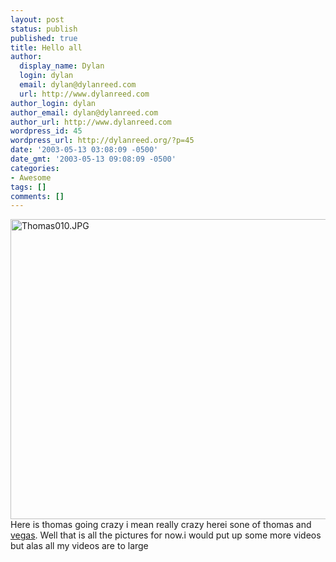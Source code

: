 ```yaml
---
layout: post
status: publish
published: true
title: Hello all
author:
  display_name: Dylan
  login: dylan
  email: dylan@dylanreed.com
  url: http://www.dylanreed.com
author_login: dylan
author_email: dylan@dylanreed.com
author_url: http://www.dylanreed.com
wordpress_id: 45
wordpress_url: http://dylanreed.org/?p=45
date: '2003-05-13 03:08:09 -0500'
date_gmt: '2003-05-13 09:08:09 -0500'
categories:
- Awesome
tags: []
comments: []
---
```

<p><img alt="Thomas010.JPG" src="http://dylanreed.org/archives/Thomas010.JPG" width="640" height="480" border="0" /><br />
Here is thomas going crazy i mean really crazy herei sone of thomas and <a href="http://dylanreed.org/archives/vegas.html" onclick="window.open('http://dylanreed.org/archives/vegas.html', 'popup', 'width=640,height=480,scrollbars=no,resizable=no,toolbar=no,directories=no,location=no,menubar=no,status=no,left=0,top=0'); return false">vegas</a>. Well that is all the pictures for now.i would put up some more videos but alas all my videos are to large</p>
